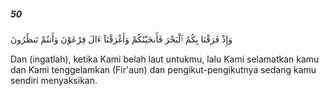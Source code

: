 ##### 50

<span class="ayah">وَإِذْ فَرَقْنَا بِكُمُ ٱلْبَحْرَ فَأَنجَيْنَٰكُمْ وَأَغْرَقْنَآ ءَالَ فِرْعَوْنَ وَأَنتُمْ تَنظُرُونَ</span>

<span class="ayah_translation">Dan (ingatlah), ketika Kami belah laut untukmu, lalu Kami selamatkan kamu dan Kami tenggelamkan (Fir'aun) dan pengikut-pengikutnya sedang kamu sendiri menyaksikan.</span>
